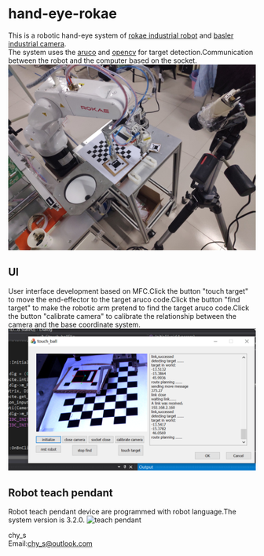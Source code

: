 # hand-eye-rokae
  

This is a robotic hand-eye system of [rokae industrial robot](http://www.rokae.com/) and [basler industrial camera](https://www.basler.com/).  
The system uses the [aruco](https://www.uco.es/investiga/grupos/ava/node/26) and [opencv](https://opencv.org/) for target detection.Communication between the robot and the computer based on the socket.
![system](https://raw.githubusercontent.com/NikofoxS/hand-eye-rokae/master/pictures/robot_systerm.jpg)    

## UI
User interface development based on MFC.Click the button "touch target" to move the end-effector to the target aruco code.Click the button "find target" to make the robotic arm pretend to find the target aruco code.Click the button "calibrate camera" to calibrate the relationship between the camera and the base coordinate system.  
![UI](https://raw.githubusercontent.com/NikofoxS/hand-eye-rokae/master/pictures/dispaly_ui.PNG)  

## Robot teach pendant  
Robot teach pendant device are programmed with robot language.The system version is 3.2.0.
![teach pendant](https://raw.githubusercontent.com/NikofoxS/hand-eye-rokae/master/pictures/rokae_tercher.jpg)  

  





chy_s  
Email:chy_s@outlook.com
